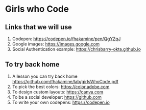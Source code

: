 # Girls who Code

## Links that we will use

1. Codepen: https://codepen.io/fhakamine/pen/QgYZqJ
2. Google images: https://images.google.com
3. Social Authentication example: https://chrisbarry-okta.github.io

## To try back home

1. A lesson you can try back home https://github.com/fhakamine/lab/girlsWhoCode.pdf
2. To pick the best colors: https://color.adobe.com
3. To design custom layouts: https://canva.com
4. To be a social developer: https://github.com
5. To write your own codepens: https://codepen.io
